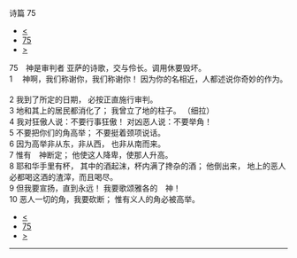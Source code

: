 ﻿





 诗篇 75




* [<](bible/PSA074.md)
* [75](bible/PSA.md)
* [>](bible/PSA076.md)



 
75　神是审判者 亚萨的诗歌，交与伶长。调用休要毁坏。  
1 　神啊，我们称谢你，我们称谢你！ 因为你的名相近，人都述说你奇妙的作为。     
2 我到了所定的日期， 必按正直施行审判。  
3 地和其上的居民都消化了； 我曾立了地的柱子。 （细拉）      
4 我对狂傲人说：不要行事狂傲！ 对凶恶人说：不要举角！  
5 不要把你们的角高举； 不要挺着颈项说话。  
6 因为高举非从东，非从西， 也非从南而来。  
7 惟有　神断定； 他使这人降卑，使那人升高。  
8 耶和华手里有杯， 其中的酒起沫，杯内满了搀杂的酒； 他倒出来， 地上的恶人必都喝这酒的渣滓，而且喝尽。     
9 但我要宣扬，直到永远！ 我要歌颂雅各的　神！  
10 恶人一切的角，我要砍断； 惟有义人的角必被高举。 
* [<](bible/PSA074.md)
* [75](bible/PSA.md)
* [>](bible/PSA076.md)





---









